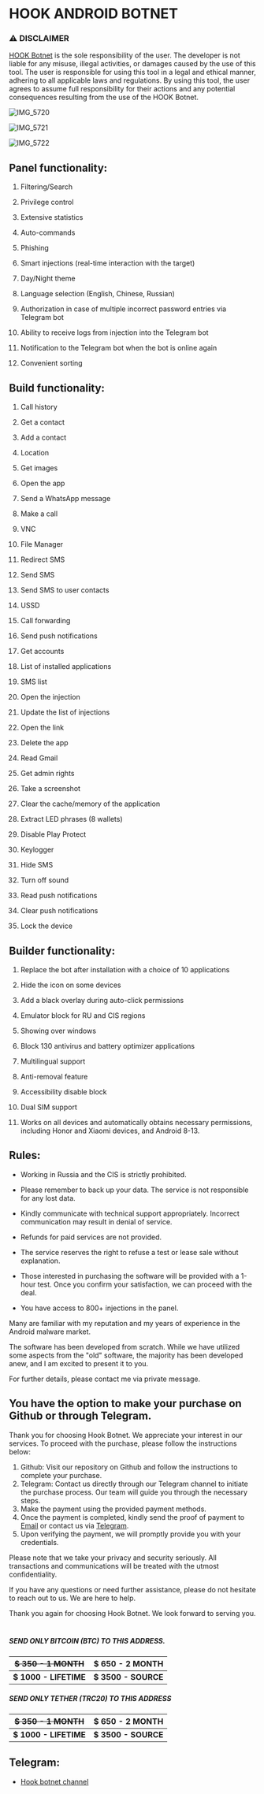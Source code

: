 

# HOOK ANDROID BOTNET


### ⚠ DISCLAIMER

  

[HOOK Botnet](https://t.me/androidbotnethook) is the sole responsibility of the user. The developer is not liable for any misuse, illegal activities, or damages caused by the use of this tool. The user is responsible for using this tool in a legal and ethical manner, adhering to all applicable laws and regulations. By using this tool, the user agrees to assume full responsibility for their actions and any potential consequences resulting from the use of the HOOK Botnet.

![IMG_5720](https://github.com/eugeneduke/HOOK/assets/133839878/cf70d0bd-d43f-4310-90da-7978bf8a9ff7)

![IMG_5721](https://github.com/eugeneduke/HOOK/assets/133839878/0f7351c1-7d22-46d9-9bfd-ed0e7a0138a9)

![IMG_5722](https://github.com/eugeneduke/HOOK/assets/133839878/2409135a-e4a3-4915-aeea-f54e2823040b)

## Panel functionality:

1. Filtering/Search

2. Privilege control

3. Extensive statistics

4. Auto-commands

5. Phishing

6. Smart injections (real-time interaction with the target)

7. Day/Night theme

8. Language selection (English, Chinese, Russian)

9. Authorization in case of multiple incorrect password entries via Telegram bot

10. Ability to receive logs from injection into the Telegram bot

11. Notification to the Telegram bot when the bot is online again

12. Convenient sorting

  

## Build functionality:

1. Call history

2. Get a contact

3. Add a contact

4. Location

5. Get images

6. Open the app

7. Send a WhatsApp message

8. Make a call

9. VNC

10. File Manager

11. Redirect SMS

12. Send SMS

13. Send SMS to user contacts

14. USSD

15. Call forwarding

16. Send push notifications

17. Get accounts

18. List of installed applications

19. SMS list

20. Open the injection

21. Update the list of injections

22. Open the link

23. Delete the app

24. Read Gmail

25. Get admin rights

26. Take a screenshot

27. Clear the cache/memory of the application

28. Extract LED phrases (8 wallets)

29. Disable Play Protect

30. Keylogger

31. Hide SMS

32. Turn off sound

33. Read push notifications

34. Clear push notifications

35. Lock the device

  

## Builder functionality:

1. Replace the bot after installation with a choice of 10 applications

2. Hide the icon on some devices

3. Add a black overlay during auto-click permissions

4. Emulator block for RU and CIS regions

5. Showing over windows

6. Block 130 antivirus and battery optimizer applications

7. Multilingual support

8. Anti-removal feature

9. Accessibility disable block

10. Dual SIM support

11. Works on all devices and automatically obtains necessary permissions, including Honor and Xiaomi devices, and Android 8-13.

## Rules:

- Working in Russia and the CIS is strictly prohibited.

- Please remember to back up your data. The service is not responsible for any lost data.

- Kindly communicate with technical support appropriately. Incorrect communication may result in denial of service.

- Refunds for paid services are not provided.

- The service reserves the right to refuse a test or lease sale without explanation.

- Those interested in purchasing the software will be provided with a 1-hour test. Once you confirm your satisfaction, we can proceed with the deal.

- You have access to 800+ injections in the panel.

Many are familiar with my reputation and my years of experience in the Android malware market.

  

The software has been developed from scratch. While we have utilized some aspects from the "old" software, the majority has been developed anew, and I am excited to present it to you.

  

For further details, please contact me via private message.




## You have the option to make your purchase on Github or through Telegram.

Thank you for choosing Hook Botnet. We appreciate your interest in our services. To proceed with the purchase, please follow the instructions below:

1. Github: Visit our repository on Github and follow the instructions to complete your purchase.
2. Telegram: Contact us directly through our Telegram channel to initiate the purchase process. Our team will guide you through the necessary steps.
3. Make the payment using the provided payment methods.
4. Once the payment is completed, kindly send the proof of payment to [Email](mailto:) or contact us via [Telegram](https://t.me/androidbotnethook).
5. Upon verifying the payment, we will promptly provide you with your credentials.

Please note that we take your privacy and security seriously. All transactions and communications will be treated with the utmost confidentiality.

If you have any questions or need further assistance, please do not hesitate to reach out to us. We are here to help.

Thank you again for choosing Hook Botnet. We look forward to serving you.

#



##### SEND ONLY BITCOIN (BTC) TO THIS ADDRESS.

|**~~$ 350 - 1 MONTH~~**  |**$ 650 - 2 MONTH**|
|--|--|
|**$ 1000 - LIFETIME**|**$ 3500 - SOURCE**|



##### SEND ONLY TETHER (TRC20) TO THIS ADDRESS

|**~~$ 350 - 1 MONTH~~**  |**$ 650 - 2 MONTH**|
|--|--|
|**$ 1000 - LIFETIME**|**$ 3500 - SOURCE**|** 



## Telegram:
- [Hook botnet channel](https://t.me/androidbotnethook)

